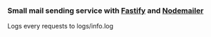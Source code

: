 ### Small mail sending service with [Fastify](https://www.npmjs.com/package/fastify) and [Nodemailer](https://www.npmjs.com/package/nodemailer)

Logs every requests to logs/info.log
